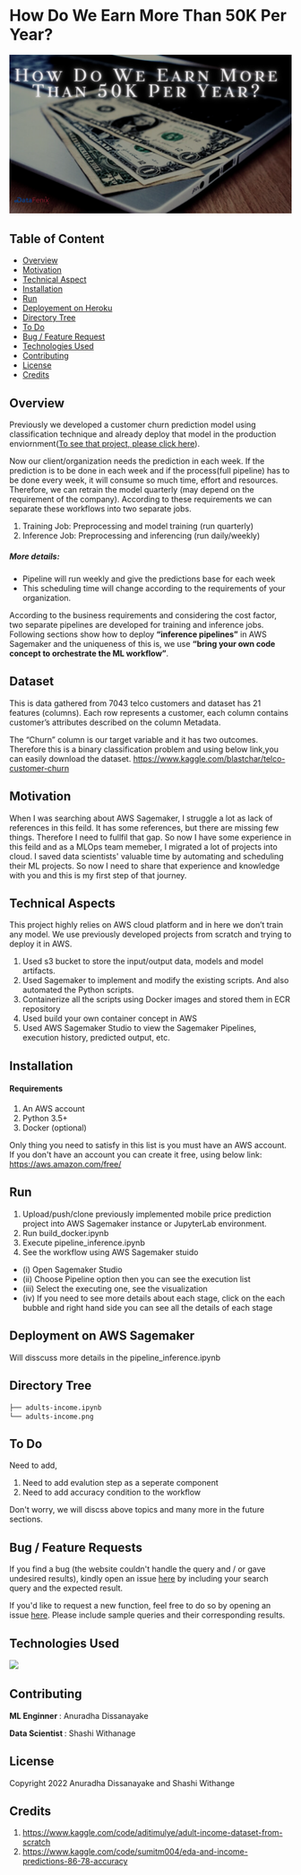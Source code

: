 # How Do We Earn More Than 50K Per Year?
[<img target="_blank" src="https://github.com/Data-Fenix/how-do-we-earn-more-than-50K-per-year/blob/main/adults-income.png">](https://github.com/Data-Fenix/how-do-we-earn-more-than-50K-per-year/blob/main/adults-income.png)

## Table of Content
  * [Overview](#overview)
  * [Motivation](#motivation)
  * [Technical Aspect](#technical-aspect)
  * [Installation](#installation)
  * [Run](#run)
  * [Deployement on Heroku](#deployement-on-heroku)
  * [Directory Tree](#directory-tree)
  * [To Do](#to-do)
  * [Bug / Feature Request](#bug---feature-request)
  * [Technologies Used](#technologies-used)
  * [Contributing](#Contributing)
  * [License](#license)
  * [Credits](#credits)


## Overview

Previously we developed a customer churn prediction model using classification technique and already deploy that model in the production enviornment([To see that project, please click here](https://github.com/Data-Fenix/aws-sagemaker-pipeline)).

Now our client/organization needs the prediction in each week. If the prediction is to be done in each week and if the process(full pipeline) has to be done every week, it will consume so much time, effort and resources. Therefore, we can retrain the model quarterly (may depend on the requirement of the company). According to these requirements we can separate these workflows into two separate jobs.

1) Training Job: Preprocessing and model training (run quarterly)
2) Inference Job: Preprocessing and inferencing (run daily/weekly)

##### More details: 
* Pipeline will run weekly and give the predictions base for each week
* This scheduling time will change according to the requirements of your organization.

According to the business requirements and considering the cost factor, two separate pipelines are developed for training and inference jobs. Following sections show how to deploy **“inference pipelines”** in AWS Sagemaker and the uniqueness of this is, we use **“bring your own code concept to orchestrate the ML workflow”**.
 
## Dataset

This is data gathered from 7043 telco customers and dataset has 21 features (columns). Each row represents a customer, each column contains customer’s attributes described on the column Metadata.

The “Churn” column is our target variable and it has two outcomes. Therefore this is a binary classification problem and using below link,you can easily download the dataset. https://www.kaggle.com/blastchar/telco-customer-churn

## Motivation

When I was searching about AWS Sagemaker, I struggle a lot as lack of references in this feild. It has some references, but there are missing few things. Therefore I need to fullfil that gap. So now I have some experience in this feild and as a MLOps team memeber, I migrated a lot of projects into cloud. I saved data scientists' valuable time by automating and scheduling their ML projects. So now I need to share that experience and knowledge with you and this is my first step of that journey.
## Technical Aspects

This project highly relies on AWS cloud platform and in here we don’t train any model. We use previously developed projects from scratch and trying to deploy it in AWS.
1) Used s3 bucket to store the input/output data, models and model artifacts.
2) Used Sagemaker to implement and modify the existing scripts. And also automated the Python scripts.
3) Containerize all the scripts using Docker images and stored them in ECR repository
4) Used build your own container concept in AWS
5) Used AWS Sagemaker Studio to view the Sagemaker Pipelines, execution history, predicted output, etc.

## Installation

#### Requirements

1. An AWS account
2. Python 3.5+
3. Docker (optional)


Only thing you need to satisfy in this list is you must have an AWS account. If you don't have an account you can create it free, using below link:
https://aws.amazon.com/free/
    
## Run
1) Upload/push/clone previously implemented mobile price prediction project into AWS Sagemaker instance or JupyterLab environment.
2) Run build_docker.ipynb
3) Execute pipeline_inference.ipynb
4) See the workflow using AWS Sagemaker stuido
* (i) Open Sagemaker Studio
* (ii) Choose Pipeline option then you can see the execution list
* (iii) Select the executing one, see the visualization
* (iv) If you need to see more details about each stage, click on the each bubble and right hand side you can see all the details of each stage

## Deployment on AWS Sagemaker

Will disscuss more details in the pipeline_inference.ipynb

## Directory Tree

```
├── adults-income.ipynb
└── adults-income.png
```

## To Do

Need to add,
1) Need to add evalution step as a seperate component
2) Need to add accuracy condition to the workflow

Don't worry, we will discss above topics and many more in the future sections.

## Bug / Feature Requests
If you find a bug (the website couldn't handle the query and / or gave undesired results), kindly open an issue [here](https://github.com/Data-Fenix/how-do-we-earn-more-than-50K-per-year/issues/new) by including your search query and the expected result.

If you'd like to request a new function, feel free to do so by opening an issue [here](https://github.com/Data-Fenix/how-do-we-earn-more-than-50K-per-year/issues/new). Please include sample queries and their corresponding results.

## Technologies Used
[<img target="_blank" src="https://logos-world.net/wp-content/uploads/2021/10/Python-Symbol.png" width=200>](https://logos-world.net/wp-content/uploads/2021/10/Python-Symbol.png)

## Contributing

<p><b> ML Enginner </b> : Anuradha Dissanayake </p>
<p><b> Data Scientist </b>: Shashi Withanage </p>

## License

Copyright 2022 Anuradha Dissanayake and Shashi Withange

## Credits

1) https://www.kaggle.com/code/aditimulye/adult-income-dataset-from-scratch
2) https://www.kaggle.com/code/sumitm004/eda-and-income-predictions-86-78-accuracy
